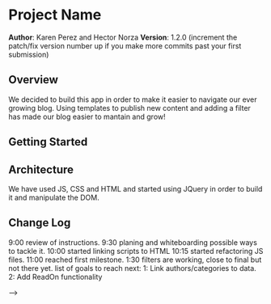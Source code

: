 # Project Name

**Author**: Karen Perez and Hector Norza
**Version**: 1.2.0 (increment the patch/fix version number up if you make more commits past your first submission)

## Overview
<!-- Provide a high level overview of what this application is and why you are building it, beyond the fact that it's an assignment for a Code Fellows 301 class. (i.e. What's your problem domain?) -->
We decided to build this app in order to make it easier to navigate our ever growing blog. Using templates to publish new content and adding a filter has made our blog easier to mantain and grow!

## Getting Started
<!-- What are the steps that a user must take in order to build this app on their own machine and get it running? -->


## Architecture
<!-- Provide a detailed description of the application design. What technologies (languages, libraries, etc) you're using, and any other relevant design information. -->
We have used JS, CSS and HTML and started using JQuery in order to build it and manipulate the DOM.

## Change Log
<!-- Use this are to document the iterative changes made to your application as each feature is successfully implemented. Use time stamps. Here's an examples:

01-01-2001 4:59pm - Application now has a fully-functional express server, with GET and POST routes for the book resource.

## Credits and Collaborations
<!-- Give credit (and a link) to other people or resources that helped you build this application. -->
9:00 review of instructions.
9:30 planing and whiteboarding possible ways to tackle it.
10:00 started linking scripts to HTML
10:15 started refactoring JS files.
11:00 reached first milestone.
1:30 filters are working, close to final but not there yet.
list of goals to reach next:
  1: Link authors/categories to data.
  2: Add ReadOn functionality

-->
